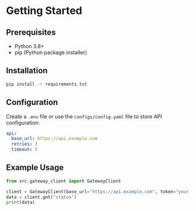 # Getting Started

## Prerequisites
- Python 3.8+
- pip (Python package installer)

## Installation
```bash
pip install -r requirements.txt
```

## Configuration
Create a `.env` file or use the `configs/config.yaml` file to store API configuration:
```yaml
api:
  base_url: https://api.example.com
  retries: 3
  timeout: 5
```

## Example Usage
```python
from src.gateway_client import GatewayClient

client = GatewayClient(base_url="https://api.example.com", token="your-token")
data = client.get("status")
print(data)
```
